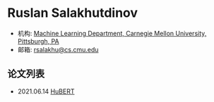 # Ruslan Salakhutdinov

- 机构: [Machine Learning Department, Carnegie Mellon University, Pittsburgh, PA](../Institutions/CMU_美国卡内基梅隆大学.md)
- 邮箱: rsalakhu@cs.cmu.edu

## 论文列表

- 2021.06.14 [HuBERT](../Models/Speech_Representaion/2021.06.14_HuBERT.md)